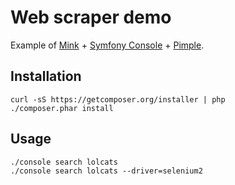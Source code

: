 Web scraper demo
================

Example of [Mink](http://mink.behat.org/) + [Symfony Console](http://symfony.com/doc/current/components/console/introduction.html) + [Pimple](http://pimple.sensiolabs.org/).

Installation
------------

    curl -sS https://getcomposer.org/installer | php
    ./composer.phar install

Usage
-----

    ./console search lolcats
    ./console search lolcats --driver=selenium2
